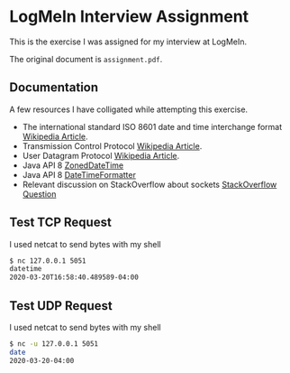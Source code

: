 # LogMeIn Interview Assignment
This is the exercise I was assigned for my interview at LogMeIn.

The original document is `assignment.pdf`.

## Documentation

A few resources I have colligated while attempting this exercise.

* The international standard ISO 8601 date and time interchange format [Wikipedia Article](https://en.wikipedia.org/wiki/ISO_8601).
* Transmission Control Protocol [Wikipedia Article](https://en.wikipedia.org/wiki/Transmission_Control_Protocol).
* User Datagram Protocol [Wikipedia Article](https://en.wikipedia.org/wiki/User_Datagram_Protocol).
* Java API 8 [ZonedDateTime](https://docs.oracle.com/javase/8/docs/api/java/time/ZonedDateTime.html)
* Java API 8 [DateTimeFormatter](https://docs.oracle.com/javase/8/docs/api/java/time/ZonedDateTime.html)
* Relevant discussion on StackOverflow about sockets [StackOverflow Question](https://stackoverflow.com/questions/10240694/java-socket-api-how-to-tell-if-a-connection-has-been-closed/10241044#10241044)

## Test TCP Request

I used netcat to send bytes with my shell

```sh
$ nc 127.0.0.1 5051
datetime
2020-03-20T16:58:40.489589-04:00
```

## Test UDP Request

I used netcat to send bytes with my shell

```sh
$ nc -u 127.0.0.1 5051
date
2020-03-20-04:00
```